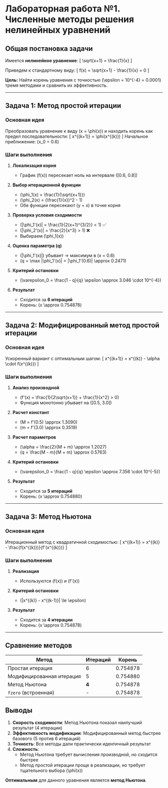 # Лабораторная работа №1. Численные методы решения нелинейных уравнений

## Общая постановка задачи

Имеется **нелинейное уравнение**: 
\[
\sqrt{x+1} = \frac{1}{x}
\]

Приведем к стандартному виду:
\[
f(x) = \sqrt{x+1} - \frac{1}{x} = 0
\]

**Цель:** Найти корень уравнения с точностью \(\epsilon = 10^{-4} = 0.0001\) тремя методами и сравнить их эффективность.

---

## Задача 1: Метод простой итерации

### Основная идея
Преобразовать уравнение к виду \(x = \phi(x)\) и находить корень как предел последовательности:
\[
x^{(k+1)} = \phi(x^{(k)})
\]
Начальное приближение: \(x_0 = 0.6\)

### Шаги выполнения

1. **Локализация корня**
   - График \(f(x)\) пересекает ноль на интервале \([0.6, 0.8]\)

2. **Выбор итерационной функции**
   - \(\phi_1(x) = \frac{1}{\sqrt{x+1}}\)
   - \(\phi_2(x) = (\frac{1}{x})^2 - 1\)
   - Обе функции пересекают \(y = x\) в точке корня

3. **Проверка условия сходимости**
   - \(|\phi_1'(x)| = \frac{1}{2(x+1)^{3/2}} < 1\) ✅
   - \(|\phi_2'(x)| = \frac{2}{x^3} > 1\) ❌
   - Выбираем \(\phi_1(x)\)

4. **Оценка параметра \(q\)**
   - \(|\phi_1'(x)|\) убывает → максимум в \(x = 0.6\)
   - \(q = \max |\phi_1'(x)| = |\phi_1'(0.6)| \approx 0.2471\)

5. **Критерий остановки**
   - \(\varepsilon_0 = \frac{1 - q}{q} \epsilon \approx 3.046 \cdot 10^{-4}\)

6. **Результат**
   - Сходится за **6 итераций**
   - Корень: \(x \approx 0.754878\)

---

## Задача 2: Модифицированный метод простой итерации

### Основная идея
Ускоренный вариант с оптимальным шагом:
\[
x^{(k+1)} = x^{(k)} - \alpha \cdot f(x^{(k)})
\]

### Шаги выполнения

1. **Анализ производной**
   - \(f'(x) = \frac{1}{2\sqrt{x+1}} + \frac{1}{x^2} > 0\)
   - Функция монотонно убывает на \([0.5, 3.0]\)

2. **Расчет констант**
   - \(M = f'(0.5) \approx 1.3090\)
   - \(m = f'(3.0) \approx 0.3519\)

3. **Расчет параметров**
   - \(\alpha = \frac{2}{M + m} \approx 1.2027\)
   - \(q = \frac{M - m}{M + m} \approx 0.5763\)

4. **Критерий остановки**
   - \(\varepsilon_0 = \frac{1 - q}{q} \epsilon \approx 7.356 \cdot 10^{-5}\)

5. **Результат**
   - Сходится за **5 итераций**
   - Корень: \(x \approx 0.754880\)

---

## Задача 3: Метод Ньютона

### Основная идея
Итерационный метод с квадратичной сходимостью:
\[
x^{(k+1)} = x^{(k)} - \frac{f(x^{(k)})}{f'(x^{(k)})}
\]

### Шаги выполнения

1. **Реализация**
   - Используются \(f(x)\) и \(f'(x)\)

2. **Критерий остановки**
   - \(|x^{(k)} - x^{(k-1)}| \le \epsilon\)

3. **Результат**
   - Сходится за **4 итерации**
   - Корень: \(x \approx 0.754878\)

---

## Сравнение методов

| Метод | Итераций | Корень |
|-------|----------|---------|
| Простая итерация | 6 | 0.754878 |
| Модифицированная итерация | 5 | 0.754880 |
| Метод Ньютона | **4** | 0.754878 |
| `fzero` (встроенная) | - | 0.754878 |

## Выводы

1. **Скорость сходимости**: Метод Ньютона показал наилучший результат (4 итерации)
2. **Эффективность модификации**: Модифицированный метод быстрее базового (5 против 6 итераций)
3. **Точность**: Все методы дали практически идентичный результат
4. **Сложность**: 
   - Метод Ньютона требует вычисления производной, но сходится быстрее
   - Метод простой итерации проще в реализации, но требует тщательного выбора \(\phi(x)\)

**Оптимальным** для данного уравнения является **метод Ньютона**.
